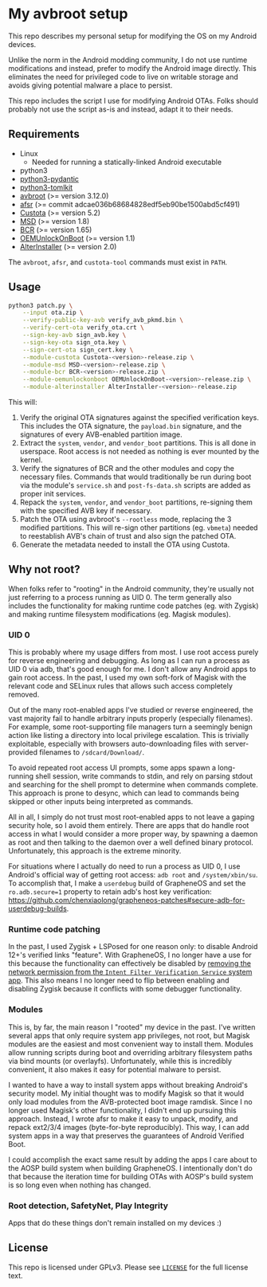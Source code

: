 # My avbroot setup

This repo describes my personal setup for modifying the OS on my Android devices.

Unlike the norm in the Android modding community, I do not use runtime modifications and instead, prefer to modify the Android image directly. This eliminates the need for privileged code to live on writable storage and avoids giving potential malware a place to persist.

This repo includes the script I use for modifying Android OTAs. Folks should probably not use the script as-is and instead, adapt it to their needs.

## Requirements

* Linux
    * Needed for running a statically-linked Android executable
* python3
* [python3-pydantic](https://pypi.org/project/pydantic/)
* [python3-tomlkit](https://pypi.org/project/tomlkit/)
* [avbroot](https://github.com/chenxiaolong/avbroot) (>= version 3.12.0)
* [afsr](https://github.com/chenxiaolong/afsr) (>= commit adcae036b68684828edf5eb90be1500abd5cf491)
* [Custota](https://github.com/chenxiaolong/Custota) (>= version 5.2)
* [MSD](https://github.com/chenxiaolong/MSD) (>= version 1.8)
* [BCR](https://github.com/chenxiaolong/BCR) (>= version 1.65)
* [OEMUnlockOnBoot](https://github.com/chenxiaolong/OEMUnlockOnBoot) (>= version 1.1)
* [AlterInstaller](https://github.com/chenxiaolong/AlterInstaller) (>= version 2.0)

The `avbroot`, `afsr`, and `custota-tool` commands must exist in `PATH`.

## Usage

```bash
python3 patch.py \
    --input ota.zip \
    --verify-public-key-avb verify_avb_pkmd.bin \
    --verify-cert-ota verify_ota.crt \
    --sign-key-avb sign_avb.key \
    --sign-key-ota sign_ota.key \
    --sign-cert-ota sign_cert.key \
    --module-custota Custota-<version>-release.zip \
    --module-msd MSD-<version>-release.zip \
    --module-bcr BCR-<version>-release.zip \
    --module-oemunlockonboot OEMUnlockOnBoot-<version>-release.zip \
    --module-alterinstaller AlterInstaller-<version>-release.zip
```

This will:

1. Verify the original OTA signatures against the specified verification keys. This includes the OTA signature, the `payload.bin` signature, and the signatures of every AVB-enabled partition image.
2. Extract the `system`, `vendor`, and `vendor_boot` partitions. This is all done in userspace. Root access is not needed as nothing is ever mounted by the kernel.
3. Verify the signatures of BCR and the other modules and copy the necessary files. Commands that would traditionally be run during boot via the module's `service.sh` and `post-fs-data.sh` scripts are added as proper init services.
4. Repack the `system`, `vendor`, and `vendor_boot` partitions, re-signing them with the specified AVB key if necessary.
5. Patch the OTA using avbroot's `--rootless` mode, replacing the 3 modified partitions. This will re-sign other partitions (eg. `vbmeta`) needed to reestablish AVB's chain of trust and also sign the patched OTA.
6. Generate the metadata needed to install the OTA using Custota.

## Why not root?

When folks refer to "rooting" in the Android community, they're usually not just referring to a process running as UID 0. The term generally also includes the functionality for making runtime code patches (eg. with Zygisk) and making runtime filesystem modifications (eg. Magisk modules).

### UID 0

This is probably where my usage differs from most. I use root access purely for reverse engineering and debugging. As long as I can run a process as UID 0 via adb, that's good enough for me. I don't allow any Android apps to gain root access. In the past, I used my own soft-fork of Magisk with the relevant code and SELinux rules that allows such access completely removed.

Out of the many root-enabled apps I've studied or reverse engineered, the vast majority fail to handle arbitrary inputs properly (especially filenames). For example, some root-supporting file managers turn a seemingly benign action like listing a directory into local privilege escalation. This is trivially exploitable, especially with browsers auto-downloading files with server-provided filenames to `/sdcard/Download/`.

To avoid repeated root access UI prompts, some apps spawn a long-running shell session, write commands to stdin, and rely on parsing stdout and searching for the shell prompt to determine when commands complete. This approach is prone to desync, which can lead to commands being skipped or other inputs being interpreted as commands.

All in all, I simply do not trust most root-enabled apps to not leave a gaping security hole, so I avoid them entirely. There are apps that do handle root access in what I would consider a more proper way, by spawning a daemon as root and then talking to the daemon over a well defined binary protocol. Unfortunately, this approach is the extreme minority.

For situations where I actually do need to run a process as UID 0, I use Android's official way of getting root access: `adb root` and `/system/xbin/su`. To accomplish that, I make a `userdebug` build of GrapheneOS and set the `ro.adb.secure=1` property to retain adb's host key verification: https://github.com/chenxiaolong/grapheneos-patches#secure-adb-for-userdebug-builds.

### Runtime code patching

In the past, I used Zygisk + LSPosed for one reason only: to disable Android 12+'s verified links "feature". With GrapheneOS, I no longer have a use for this because the functionality can effectively be disabled by [removing the network permission from the `Intent Filter Verification Service` system app](https://grapheneos.org/usage#app-link-verification). This also means I no longer need to flip between enabling and disabling Zygisk because it conflicts with some debugger functionality.

### Modules

This is, by far, the main reason I "rooted" my device in the past. I've written several apps that only require system app privileges, not root, but Magisk modules are the easiest and most convenient way to install them. Modules allow running scripts during boot and overriding arbitrary filesystem paths via bind mounts (or overlayfs). Unfortunately, while this is incredibly convenient, it also makes it easy for potential malware to persist.

I wanted to have a way to install system apps without breaking Android's security model. My initial thought was to modify Magisk so that it would only load modules from the AVB-protected boot image ramdisk. Since I no longer used Magisk's other functionality, I didn't end up pursuing this approach. Instead, I wrote afsr to make it easy to unpack, modify, and repack ext2/3/4 images (byte-for-byte reproducibly). This way, I can add system apps in a way that preserves the guarantees of Android Verified Boot.

I could accomplish the exact same result by adding the apps I care about to the AOSP build system when building GrapheneOS. I intentionally don't do that because the iteration time for building OTAs with AOSP's build system is so long even when nothing has changed.

### Root detection, SafetyNet, Play Integrity

Apps that do these things don't remain installed on my devices :)

## License

This repo is licensed under GPLv3. Please see [`LICENSE`](./LICENSE) for the full license text.
